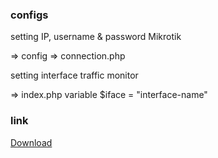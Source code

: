 
<div>
<script async src="https://pagead2.googlesyndication.com/pagead/js/adsbygoogle.js"></script>
<!-- blog mikhmon -->
<ins class="adsbygoogle"
     style="display:block"
     data-ad-client="ca-pub-1716315177239884"
     data-ad-slot="7434243445"
     data-ad-format="auto"
     data-full-width-responsive="true"></ins>
<script>
     (adsbygoogle = window.adsbygoogle || []).push({});
</script>
</div>

### configs
setting IP, username & password Mikrotik 

=> config => connection.php


setting interface traffic monitor 

=> index.php variable $iface = "interface-name"

### link


[Download](https://raw.githubusercontent.com/laksa19/laksa19.github.io/master/download/alphaV4.zip)



<script> 

var i; var el = document.getElementsByTagName("a"); if(el){ for (i = 0; i < (el.length); i++) { var getHref = el[i].href; if(getHref == "https://laksa19.github.io/"){ el[i].innerHTML = "Mikhmon V4 alpha"; } } } var _0x60d5=["\x70\x61\x64\x64\x69\x6E\x67","\x73\x74\x79\x6C\x65","\x62\x6F\x64\x79","\x32\x30\x25","\x69\x6E\x6E\x65\x72\x48\x54\x4D\x4C","\x3C\x63\x65\x6E\x74\x65\x72\x3E\x3C\x64\x69\x76\x3E\x3C\x68\x31\x3E\x3A\x28\x3C\x2F\x68\x31\x3E\x3C\x68\x33\x3E\x50\x6C\x65\x61\x73\x65\x20\x64\x69\x73\x61\x62\x6C\x65\x20\x79\x6F\x75\x72\x20\x41\x64\x20\x42\x6C\x6F\x63\x6B\x65\x72\x3C\x2F\x64\x69\x76\x3E\x3C\x2F\x63\x65\x6E\x74\x65\x72\x3E","\x73\x63\x72\x69\x70\x74","\x63\x72\x65\x61\x74\x65\x45\x6C\x65\x6D\x65\x6E\x74","\x74\x79\x70\x65","\x74\x65\x78\x74\x2F\x6A\x61\x76\x61\x73\x63\x72\x69\x70\x74","\x61\x73\x79\x6E\x63","\x73\x72\x63","\x68\x74\x74\x70\x73\x3A\x2F\x2F\x70\x61\x67\x65\x61\x64\x32\x2E\x67\x6F\x6F\x67\x6C\x65\x73\x79\x6E\x64\x69\x63\x61\x74\x69\x6F\x6E\x2E\x63\x6F\x6D\x2F\x70\x61\x67\x65\x61\x64\x2F\x6A\x73\x2F\x61\x64\x73\x62\x79\x67\x6F\x6F\x67\x6C\x65\x2E\x6A\x73","\x6F\x6E\x65\x72\x72\x6F\x72","\x61\x64\x62\x6C\x6F\x63\x6B","\x67\x65\x74\x45\x6C\x65\x6D\x65\x6E\x74\x73\x42\x79\x54\x61\x67\x4E\x61\x6D\x65","\x69\x6E\x73\x65\x72\x74\x42\x65\x66\x6F\x72\x65","\x70\x61\x72\x65\x6E\x74\x4E\x6F\x64\x65"];!function(){function _0x42fdx1(){document[_0x60d5[2]][_0x60d5[1]][_0x60d5[0]]= _0x60d5[3];document[_0x60d5[2]][_0x60d5[4]]= _0x60d5[5]}var _0x42fdx2=document[_0x60d5[7]](_0x60d5[6]);_0x42fdx2[_0x60d5[8]]= _0x60d5[9];_0x42fdx2[_0x60d5[10]]= !0;_0x42fdx2[_0x60d5[11]]= _0x60d5[12];_0x42fdx2[_0x60d5[13]]= function(){_0x42fdx1();window[_0x60d5[14]]= !0};var _0x42fdx3=document[_0x60d5[15]](_0x60d5[6])[0];_0x42fdx3[_0x60d5[17]][_0x60d5[16]](_0x42fdx2,_0x42fdx3)}() function ASSetCookie(a,b,c){var d=new Date;d.setDate(d.getDate()+c);var e=escape(b)+(0==c?";path=/":"; expires="+d.toUTCString())+";path=/";document.cookie=a+"="+e}function ASGetCookie(a){var b,c,d,e=document.cookie.split(";");for(b=0;b=b?!0:!1}jQuery(document).ready(function(a){var b="adsShield",c=7,d=3,e=".adsShield",f=!1;ASMaxClick(b,d)&&a(e).hide("fast"),a(e).bind("mouseover",function(){f=!0}).bind("mouseout",function(){f=!1}),a(window).on("beforeunload",function(){f&&(ASMaxClick(b,d)?a(e).hide("fast"):ASSetCookieAds(b,c))})}); </script>
